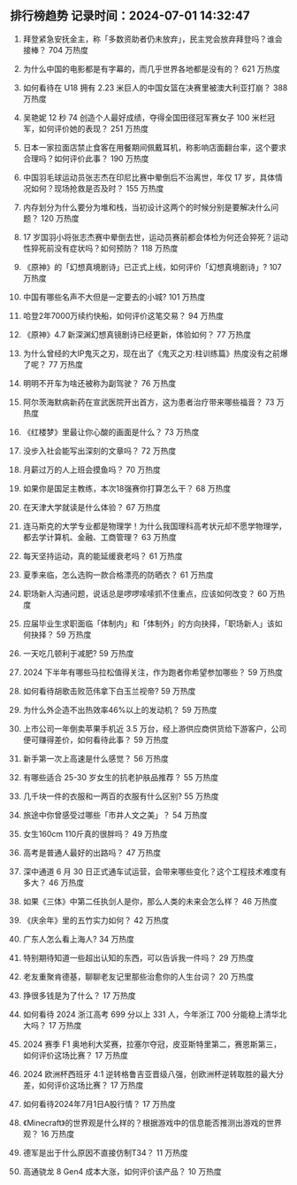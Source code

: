 
## 排行榜趋势 记录时间：2024-07-01 14:32:47
  
  1. 拜登紧急安抚金主，称「多数资助者仍未放弃」，民主党会放弃拜登吗？谁会接棒？ 704 万热度
    
  2. 为什么中国的电影都是有字幕的，而几乎世界各地都是没有的？ 621 万热度
    
  3. 如何看待在 U18 拥有 2.23 米巨人的中国女篮在决赛里被澳大利亚打崩？ 388 万热度
    
  4. 吴艳妮 12 秒 74 创造个人最好成绩，夺得全国田径冠军赛女子 100 米栏冠军，如何评价她的表现？ 251 万热度
    
  5. 日本一家拉面店禁止食客在用餐期间佩戴耳机，称影响店面翻台率，这个要求合理吗？如何评价此事？ 190 万热度
    
  6. 中国羽毛球运动员张志杰在印尼比赛中晕倒后不治离世，年仅 17 岁，具体情况如何？现场抢救是否及时？ 155 万热度
    
  7. 内存划分为什么要分为堆和栈，当初设计这两个的时候分别是要解决什么问题？ 120 万热度
    
  8. 17 岁国羽小将张志杰赛中晕倒去世，运动员赛前都会体检为何还会猝死？运动性猝死前没有症状吗？如何预防？ 118 万热度
    
  9. 《原神》的「幻想真境剧诗」已正式上线，如何评价「幻想真境剧诗」? 107 万热度
    
  10. 中国有哪些名声不大但是一定要去的小城? 101 万热度
    
  11. 哈登2年7000万续约快船，如何评价这笔交易？ 94 万热度
    
  12. 《原神》4.7 新深渊幻想真镜剧诗已经更新，体验如何？ 77 万热度
    
  13. 为什么曾经的大IP鬼灭之刃，现在出了《鬼灭之刃:柱训练篇》热度没有之前爆了呢？ 77 万热度
    
  14. 明明不开车为啥还被称为副驾驶？ 76 万热度
    
  15. 阿尔茨海默病新药在宣武医院开出首方，这为患者治疗带来哪些福音？ 73 万热度
    
  16. 《红楼梦》里最让你心酸的画面是什么？ 73 万热度
    
  17. 没步入社会能写出深刻的文章吗？ 72 万热度
    
  18. 月薪过万的人上班会摸鱼吗？ 70 万热度
    
  19. 如果你是国足主教练，本次18强赛你打算怎么干？ 68 万热度
    
  20. 在天津大学就读是什么体验？ 67 万热度
    
  21. 连马斯克的大学专业都是物理学！为什么我国理科高考状元却不愿学物理学，都去学计算机、金融、工商管理？ 63 万热度
    
  22. 每天坚持运动，真的能延缓衰老吗？ 61 万热度
    
  23. 夏季来临，怎么选购一款合格漂亮的防晒衣？ 61 万热度
    
  24. 职场新人沟通问题，说话总是啰啰嗦嗦抓不住重点，应该如何改变？ 60 万热度
    
  25. 应届毕业生求职面临「体制内」和「体制外」的方向抉择，「职场新人」该如何抉择？ 59 万热度
    
  26. 一天吃几顿利于减肥? 59 万热度
    
  27. 2024 下半年有哪些马拉松值得关注，作为跑者你希望参加哪些？ 59 万热度
    
  28. 如何看待胡歌击败范伟拿下白玉兰视帝? 59 万热度
    
  29. 为什么外企造不出热效率46%以上的发动机？ 59 万热度
    
  30. 上市公司一年倒卖苹果手机近 3.5 万台，经上游供应商供货给下游客户，公司便可赚得差价，如何看待此事？ 59 万热度
    
  31. 新手第一次上高速是什么感觉？ 56 万热度
    
  32. 有哪些适合 25-30 岁女生的抗老护肤品推荐？ 55 万热度
    
  33. 几千块一件的衣服和一两百的衣服有什么区别? 55 万热度
    
  34. 旅途中你曾感受过哪些「市井人文之美」？ 54 万热度
    
  35. 女生160cm 110斤真的很胖吗？ 49 万热度
    
  36. 高考是普通人最好的出路吗？ 47 万热度
    
  37. 深中通道 6 月 30 日正式通车试运营，会带来哪些变化？这个工程技术难度有多大？ 46 万热度
    
  38. 如果《三体》中第二任执剑人是你，那么人类的未来会怎么样？ 46 万热度
    
  39. 《庆余年》里的五竹实力如何？ 42 万热度
    
  40. 广东人怎么看上海人? 34 万热度
    
  41. 特别期待知道一些超出认知的东西，可以告诉我一件吗？ 29 万热度
    
  42. 老友重聚肯德基，聊聊老友记里那些治愈你的人生台词？ 20 万热度
    
  43. 挣很多钱是为了什么？ 17 万热度
    
  44. 如何看待 2024 浙江高考 699 分以上 331 人，今年浙江 700 分能稳上清华北大吗？ 17 万热度
    
  45. 2024 赛季 F1 奥地利大奖赛，拉塞尔夺冠，皮亚斯特里第二，赛恩斯第三，如何评价这场比赛？ 17 万热度
    
  46. 2024 欧洲杯西班牙 4:1 逆转格鲁吉亚晋级八强，创欧洲杯逆转取胜的最大分差，如何评价这场比赛？ 17 万热度
    
  47. 如何看待2024年7月1日A股行情？ 17 万热度
    
  48. 《Minecraft》的世界观是什么样的？根据游戏中的信息能否推测出游戏的世界观？ 16 万热度
    
  49. 德军是出于什么原因不直接仿制T34？ 11 万热度
    
  50. 高通骁龙 8 Gen4 成本大涨，如何评价该产品？ 10 万热度
    